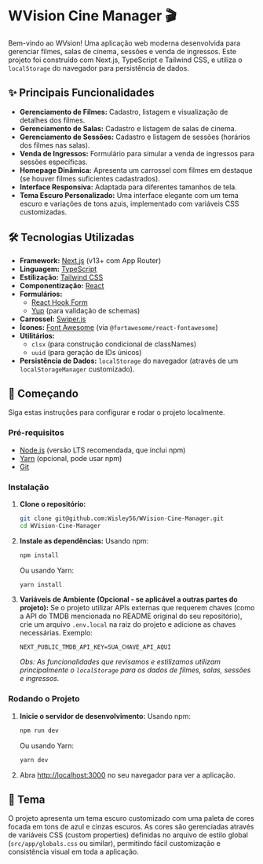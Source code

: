 # WVision Cine Manager 🎬

Bem-vindo ao WVsion! Uma aplicação web moderna desenvolvida para gerenciar filmes, salas de cinema, sessões e venda de ingressos. Este projeto foi construído com Next.js, TypeScript e Tailwind CSS, e utiliza o `localStorage` do navegador para persistência de dados.

## ✨ Principais Funcionalidades

* **Gerenciamento de Filmes:** Cadastro, listagem e visualização de detalhes dos filmes.
* **Gerenciamento de Salas:** Cadastro e listagem de salas de cinema.
* **Gerenciamento de Sessões:** Cadastro e listagem de sessões (horários dos filmes nas salas).
* **Venda de Ingressos:** Formulário para simular a venda de ingressos para sessões específicas.
* **Homepage Dinâmica:** Apresenta um carrossel com filmes em destaque (se houver filmes suficientes cadastrados).
* **Interface Responsiva:** Adaptada para diferentes tamanhos de tela.
* **Tema Escuro Personalizado:** Uma interface elegante com um tema escuro e variações de tons azuis, implementado com variáveis CSS customizadas.

## 🛠️ Tecnologias Utilizadas

* **Framework:** [Next.js](https://nextjs.org/) (v13+ com App Router)
* **Linguagem:** [TypeScript](https://www.typescriptlang.org/)
* **Estilização:** [Tailwind CSS](https://tailwindcss.com/)
* **Componentização:** [React](https://reactjs.org/)
* **Formulários:**
    * [React Hook Form](https://react-hook-form.com/)
    * [Yup](https://github.com/jquense/yup) (para validação de schemas)
* **Carrossel:** [Swiper.js](https://swiperjs.com/)
* **Ícones:** [Font Awesome](https://fontawesome.com/) (via `@fortawesome/react-fontawesome`)
* **Utilitários:**
    * `clsx` (para construção condicional de classNames)
    * `uuid` (para geração de IDs únicos)
* **Persistência de Dados:** `localStorage` do navegador (através de um `localStorageManager` customizado).

## 🚀 Começando

Siga estas instruções para configurar e rodar o projeto localmente.

### Pré-requisitos

* [Node.js](https://nodejs.org/) (versão LTS recomendada, que inclui npm)
* [Yarn](https://yarnpkg.com/) (opcional, pode usar npm)
* [Git](https://git-scm.com/)

### Instalação

1.  **Clone o repositório:**
    ```bash
    git clone git@github.com:Wisley56/WVision-Cine-Manager.git
    cd WVision-Cine-Manager
    ```

2.  **Instale as dependências:**
    Usando npm:
    ```bash
    npm install
    ```
    Ou usando Yarn:
    ```bash
    yarn install
    ```

3.  **Variáveis de Ambiente (Opcional - se aplicável a outras partes do projeto):**
    Se o projeto utilizar APIs externas que requerem chaves (como a API do TMDB mencionada no README original do seu repositório), crie um arquivo `.env.local` na raiz do projeto e adicione as chaves necessárias. Exemplo:
    ```env
    NEXT_PUBLIC_TMDB_API_KEY=SUA_CHAVE_API_AQUI
    ```
    *Obs: As funcionalidades que revisamos e estilizamos utilizam principalmente o `localStorage` para os dados de filmes, salas, sessões e ingressos.*

### Rodando o Projeto

1.  **Inicie o servidor de desenvolvimento:**
    Usando npm:
    ```bash
    npm run dev
    ```
    Ou usando Yarn:
    ```bash
    yarn dev
    ```

2.  Abra [http://localhost:3000](http://localhost:3000) no seu navegador para ver a aplicação.

## 🎨 Tema

O projeto apresenta um tema escuro customizado com uma paleta de cores focada em tons de azul e cinzas escuros. As cores são gerenciadas através de variáveis CSS (custom properties) definidas no arquivo de estilo global (`src/app/globals.css` ou similar), permitindo fácil customização e consistência visual em toda a aplicação.
